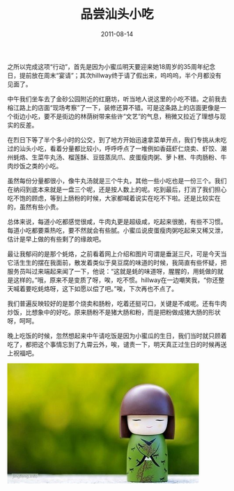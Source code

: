 ﻿---
title: "品尝汕头小吃"
date: 2011-08-14
categories: 
  - "essay"
tags: 
  - "小吃"
  - "汕头"
  - "生日"
---

之所以完成这项“行动”，首先是因为小蜜瓜明天要迎来她18周岁的35周年纪念日，提前放在周末“宴请”；其次hillway终于请了假出来，呜呜呜，半个月都没有见面了。

中午我们坐车去了金砂公园附近的红磨坊，听当地人说这里的小吃不错。之前我去榕江路上的店面“现场考察”了一下，装修还算不错。可是这条路上的店面更像是一个街边小吃，要不是街边的林荫树带来些许“文艺”的气息，稍微又拉近了理想与现实的反差。

在烈日下等了半个多小时的公交，到了地方开始迅速拿菜单开点，我们专挑从未吃过的汕头小吃，看着分量都比较小，呼呼呼点了一堆例如香菇虾仁烧卖、虾饺、潮州蚝烙、生菜牛丸汤、榴莲酥、豆豉蒸凤爪、皮蛋瘦肉粥、萝卜糕、牛肉肠粉、牛肉炒饭之类的小吃。

虽然每份分量都很小，像牛丸汤就是三个牛丸，其他一些小吃也是一份三个。我们在纳闷到底本来就是一盘三个呢，还是按人数上的呢。吃到最后，打消了我们担心吃不饱的顾虑，等到上肠粉的时候，大家都喊着说实在吃不下啦。还是比较实在的，虽然有些小贵。

总体来说，每道小吃都感觉很咸，牛肉丸更是超级咸，吃起来很脆，有些不习惯。每道小吃都要乘热吃，要不然就会有些腻。小蜜瓜说皮蛋瘦肉粥吃起来又稀又泄，估计是早上做的有些剩了的缘故吧。

最让我郁闷的是那个蚝烙，之前看着网上介绍和图片可谓是垂涎三尺，可是今天当它活生生的摆在我面前，散发着类似于臭豆腐的味道的时候，我简直有些怀疑，把服务员叫过来端起来闻了一下，他说：“这就是蚝的味道呀，腥腥的，用蚝做的就是这样的。”哦，原来不是变质了呀，唉，吃不惯。hillway在一边嘲笑我，“你还整天喊着要吃蚝烙呀，这下如愿以偿了吧。”唉，下次再也不点了。

我们普遍反映较好的是那个烧卖和肠粉，吃着还挺可口，关键是不咸呢。还有牛肉炒饭，比想象中的好吃。原来肠粉不是猪大肠和粉，而是把粉做成猪大肠的形状呀，呵呵。

晚上吃饭的时候，忽然想起来中午请吃饭是因为小蜜瓜的生日，我们当时就只顾着吃了，都把这个事情忘到了九霄云外，唉，谴责一下，明天真正过生日的时候再送上祝福吧。

![641167cfjw1dk0qjbm26aj](/images/6041185395_45c84431b4_z.jpg)
